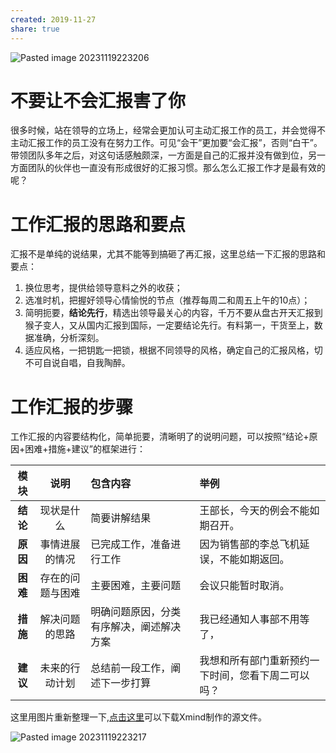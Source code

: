 ```yaml
---
created: 2019-11-27
share: true
---
```

![Pasted image 20231119223206](https://img.xcz.life/i/archive/obsidian/1741526915-d8.png)

# 不要让不会汇报害了你

很多时候，站在领导的立场上，经常会更加认可主动汇报工作的员工，并会觉得不主动汇报工作的员工没有在努力工作。可见“会干”更加要“会汇报”，否则“白干”。带领团队多年之后，对这句话感触颇深，一方面是自己的汇报并没有做到位，另一方面团队的伙伴也一直没有形成很好的汇报习惯。那么怎么汇报工作才是最有效的呢？

# 工作汇报的思路和要点

汇报不是单纯的说结果，尤其不能等到搞砸了再汇报，这里总结一下汇报的思路和要点：

1. 换位思考，提供给领导意料之外的收获；
2. 选准时机，把握好领导心情愉悦的节点（推荐每周二和周五上午的10点）；
3. 简明扼要，**结论先行**，精选出领导最关心的内容，千万不要从盘古开天汇报到猴子变人，又从国内汇报到国际，一定要结论先行。有料第一，干货至上，数据准确，分析深刻。
4. 适应风格，一把钥匙一把锁，根据不同领导的风格，确定自己的汇报风格，切不可自说自唱，自我陶醉。
   
<!--more-->

# 工作汇报的步骤

工作汇报的内容要结构化，简单扼要，清晰明了的说明问题，可以按照“结论+原因+困难+措施+建议”的框架进行：

|   模块   |       说明       | 包含内容                                 | 举例                                               |
| :------: | :--------------: | :--------------------------------------- | :------------------------------------------------- |
| **结论** |    现状是什么    | 简要讲解结果                             | 王部长，今天的例会不能如期召开。                   |
| **原因** |  事情进展的情况  | 已完成工作，准备进行工作                 | 因为销售部的李总飞机延误，不能如期返回。           |
| **困难** | 存在的问题与困难 | 主要困难，主要问题                       | 会议只能暂时取消。                                 |
| **措施** |  解决问题的思路  | 明确问题原因，分类有序解决，阐述解决方案 | 我已经通知人事部不用等了，                         |
| **建议** |  未来的行动计划  | 总结前一段工作，阐述下一步打算           | 我想和所有部门重新预约一下时间，您看下周二可以吗？ |


这里用图片重新整理一下,[点击这里](https://file.sixiangzhi.com/2019/report-work/工作汇报框架.xmind)可以下载Xmind制作的源文件。

![Pasted image 20231119223217](https://img.xcz.life/i/archive/obsidian/1741526915-8c.png)








